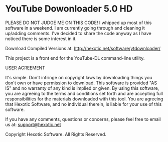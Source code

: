 YouTube Dowonloader 5.0 HD
======

PLEASE DO NOT JUDGE ME ON THIS CODE!  I whipped up most of this software in a weekend.  I am currently going through and cleaning it up/adding comments.  I've decided to share the code anyway as I have noticed there is some interest in it.



Download Compiled Versions at: http://hexotic.net/software/ytdownloader/

This project is a front end for the YouTube-DL command-line utility.


USER AGREEMENT

It's simple.  Don't infringe on copyright laws by downloading things you don't own
or have permission to download.  This software is provided "AS IS" and no 
warranty of any kind is implied or given.  By using this software, you are agreeing 
to the terms and conditions set forth and are accepting full responsibilities for 
the materials downloaded with this tool.  You are agreeing that Hexotic 
Software, and no individual therein, is liable for your use of this software.

If you have any comments, questions or concerns, please feel free to email us at: 
support@hexotic.net

Copyright Hexotic Software.  All Rights Reserved.


